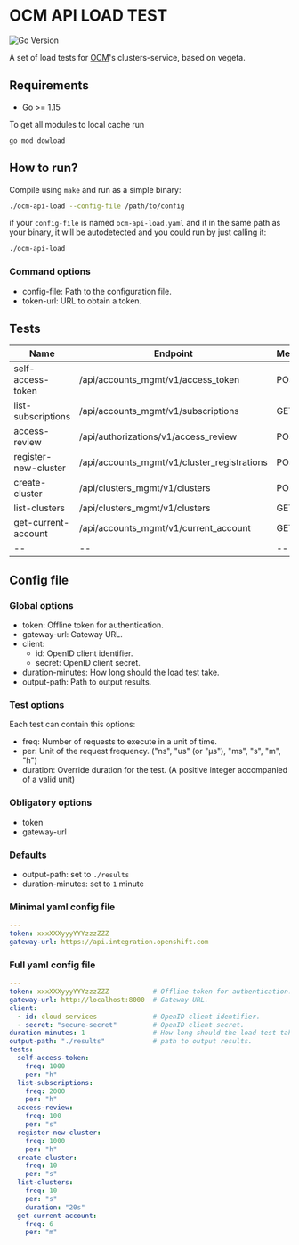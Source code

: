 # OCM API LOAD TEST

![Go Version](https://img.shields.io/badge/go%20version-%3E=1.15-61CFDD.svg?style=flat-square)

A set of load tests for [OCM](https://github.com/openshift-online/ocm-api-model)'s clusters-service, based on vegeta.

## Requirements

- Go >= 1.15

To get all modules to local cache run

`go mod dowload`

## How to run?

Compile using `make` and run as a simple binary:

```sh
./ocm-api-load --config-file /path/to/config
```

if your `config-file` is named `ocm-api-load.yaml` and it in the same
path as your binary, it will be autodetected and you could run by just calling it:

```sh
./ocm-api-load
```

### Command options

- config-file: Path to the configuration file.
- token-url: URL to obtain a token.

## Tests

| Name | Endpoint | Method |
|----|----|----|
| self-access-token | /api/accounts_mgmt/v1/access_token | POST |
| list-subscriptions | /api/accounts_mgmt/v1/subscriptions | GET |
| access-review | /api/authorizations/v1/access_review | POST |
| register-new-cluster | /api/accounts_mgmt/v1/cluster_registrations | POST |
| create-cluster | /api/clusters_mgmt/v1/clusters | POST |
| list-clusters | /api/clusters_mgmt/v1/clusters | GET |
| get-current-account | /api/accounts_mgmt/v1/current_account | GET |
|--|--|--|

## Config file

### Global options

- token: Offline token for authentication.
- gateway-url: Gateway URL.
- client:
  - id: OpenID client identifier.
  - secret: OpenID client secret.
- duration-minutes: How long should the load test take.
- output-path: Path to output results.

### Test options

Each test can contain this options:

- freq: Number of requests to execute in a unit of time.
- per: Unit of the request frequency. ("ns", "us" (or "µs"), "ms", "s", "m", "h")
- duration: Override duration for the test. (A positive integer accompanied of a valid unit)

### Obligatory options

- token
- gateway-url

### Defaults

- output-path: set to `./results`
- duration-minutes: set to `1` minute

### Minimal yaml config file

```yaml
---
token: xxxXXXyyyYYYzzzZZZ
gateway-url: https://api.integration.openshift.com
```

### Full yaml config file

```yaml
---
token: xxxXXXyyyYYYzzzZZZ           # Offline token for authentication.
gateway-url: http://localhost:8000  # Gateway URL.
client:
  - id: cloud-services              # OpenID client identifier.
  - secret: "secure-secret"         # OpenID client secret.
duration-minutes: 1                 # How long should the load test take.
output-path: "./results"            # path to output results.
tests:
  self-access-token:
    freq: 1000
    per: "h"
  list-subscriptions:
    freq: 2000
    per: "h"
  access-review:
    freq: 100
    per: "s"
  register-new-cluster:
    freq: 1000
    per: "h"
  create-cluster:
    freq: 10
    per: "s"
  list-clusters:
    freq: 10
    per: "s"
    duration: "20s"
  get-current-account:
    freq: 6
    per: "m"
```
